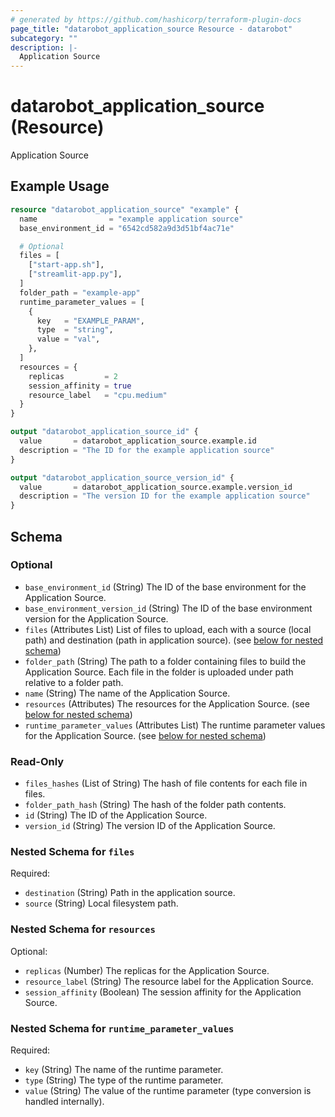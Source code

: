 ```yaml
---
# generated by https://github.com/hashicorp/terraform-plugin-docs
page_title: "datarobot_application_source Resource - datarobot"
subcategory: ""
description: |-
  Application Source
---
```


# datarobot_application_source (Resource)

Application Source

## Example Usage

```terraform
resource "datarobot_application_source" "example" {
  name                = "example application source"
  base_environment_id = "6542cd582a9d3d51bf4ac71e"

  # Optional
  files = [
    ["start-app.sh"],
    ["streamlit-app.py"],
  ]
  folder_path = "example-app"
  runtime_parameter_values = [
    {
      key   = "EXAMPLE_PARAM",
      type  = "string",
      value = "val",
    },
  ]
  resources = {
    replicas         = 2
    session_affinity = true
    resource_label   = "cpu.medium"
  }
}

output "datarobot_application_source_id" {
  value       = datarobot_application_source.example.id
  description = "The ID for the example application source"
}

output "datarobot_application_source_version_id" {
  value       = datarobot_application_source.example.version_id
  description = "The version ID for the example application source"
}
```

<!-- schema generated by tfplugindocs -->
## Schema

### Optional

- `base_environment_id` (String) The ID of the base environment for the Application Source.
- `base_environment_version_id` (String) The ID of the base environment version for the Application Source.
- `files` (Attributes List) List of files to upload, each with a source (local path) and destination (path in application source). (see [below for nested schema](#nestedatt--files))
- `folder_path` (String) The path to a folder containing files to build the Application Source. Each file in the folder is uploaded under path relative to a folder path.
- `name` (String) The name of the Application Source.
- `resources` (Attributes) The resources for the Application Source. (see [below for nested schema](#nestedatt--resources))
- `runtime_parameter_values` (Attributes List) The runtime parameter values for the Application Source. (see [below for nested schema](#nestedatt--runtime_parameter_values))

### Read-Only

- `files_hashes` (List of String) The hash of file contents for each file in files.
- `folder_path_hash` (String) The hash of the folder path contents.
- `id` (String) The ID of the Application Source.
- `version_id` (String) The version ID of the Application Source.

<a id="nestedatt--files"></a>
### Nested Schema for `files`

Required:

- `destination` (String) Path in the application source.
- `source` (String) Local filesystem path.


<a id="nestedatt--resources"></a>
### Nested Schema for `resources`

Optional:

- `replicas` (Number) The replicas for the Application Source.
- `resource_label` (String) The resource label for the Application Source.
- `session_affinity` (Boolean) The session affinity for the Application Source.


<a id="nestedatt--runtime_parameter_values"></a>
### Nested Schema for `runtime_parameter_values`

Required:

- `key` (String) The name of the runtime parameter.
- `type` (String) The type of the runtime parameter.
- `value` (String) The value of the runtime parameter (type conversion is handled internally).
